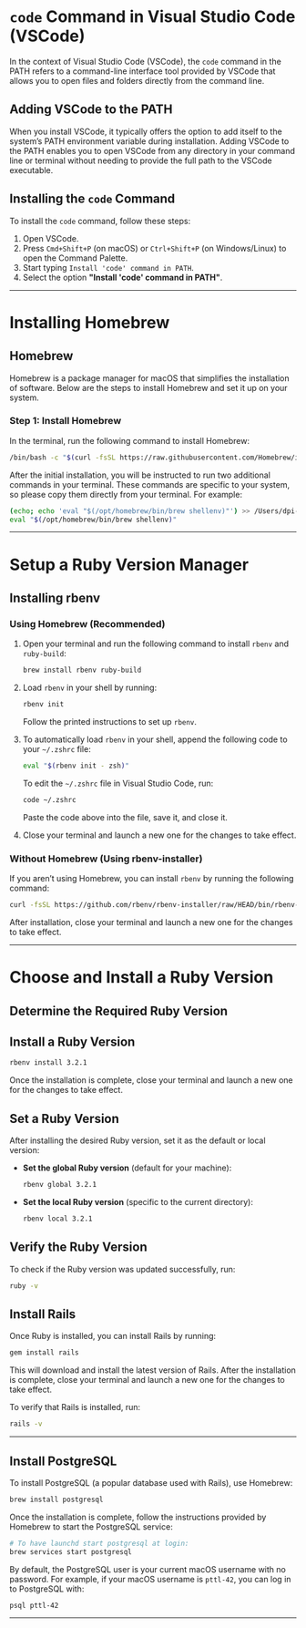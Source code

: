 # `code` Command in Visual Studio Code (VSCode)

In the context of Visual Studio Code (VSCode), the `code` command in the PATH refers to a command-line interface tool provided by VSCode that allows you to open files and folders directly from the command line.

## Adding VSCode to the PATH

When you install VSCode, it typically offers the option to add itself to the system’s PATH environment variable during installation. Adding VSCode to the PATH enables you to open VSCode from any directory in your command line or terminal without needing to provide the full path to the VSCode executable.

## Installing the `code` Command

To install the `code` command, follow these steps:

1. Open VSCode.
2. Press `Cmd+Shift+P` (on macOS) or `Ctrl+Shift+P` (on Windows/Linux) to open the Command Palette.
3. Start typing `Install 'code' command in PATH`.
4. Select the option **"Install 'code' command in PATH"**.

---

# Installing Homebrew

## Homebrew

Homebrew is a package manager for macOS that simplifies the installation of software. Below are the steps to install Homebrew and set it up on your system.

### Step 1: Install Homebrew

In the terminal, run the following command to install Homebrew:

```bash
/bin/bash -c "$(curl -fsSL https://raw.githubusercontent.com/Homebrew/install/HEAD/install.sh)"
```

After the initial installation, you will be instructed to run two additional commands in your terminal. 
These commands are specific to your system, so please copy them directly from your terminal.
For example:
```bash
(echo; echo 'eval "$(/opt/homebrew/bin/brew shellenv)"') >> /Users/dpi-pttl-3/.zprofile
eval "$(/opt/homebrew/bin/brew shellenv)"
```

---

# Setup a Ruby Version Manager

## Installing rbenv

### Using Homebrew (Recommended)

1. Open your terminal and run the following command to install `rbenv` and `ruby-build`:

   ```bash
   brew install rbenv ruby-build
   ```

2. Load `rbenv` in your shell by running:

   ```bash
   rbenv init
   ```

   Follow the printed instructions to set up `rbenv`.

3. To automatically load `rbenv` in your shell, append the following code to your `~/.zshrc` file:

   ```bash
   eval "$(rbenv init - zsh)"
   ```

   To edit the `~/.zshrc` file in Visual Studio Code, run:

   ```bash
   code ~/.zshrc
   ```

   Paste the code above into the file, save it, and close it.

4. Close your terminal and launch a new one for the changes to take effect.

### Without Homebrew (Using rbenv-installer)

If you aren’t using Homebrew, you can install `rbenv` by running the following command:

```bash
curl -fsSL https://github.com/rbenv/rbenv-installer/raw/HEAD/bin/rbenv-installer | bash
```

After installation, close your terminal and launch a new one for the changes to take effect.

---

# Choose and Install a Ruby Version

## Determine the Required Ruby Version

## Install a Ruby Version

```bash
rbenv install 3.2.1
```

Once the installation is complete, close your terminal and launch a new one for the changes to take effect.

## Set a Ruby Version

After installing the desired Ruby version, set it as the default or local version:

- **Set the global Ruby version** (default for your machine):
  ```bash
  rbenv global 3.2.1
  ```

- **Set the local Ruby version** (specific to the current directory):
  ```bash
  rbenv local 3.2.1
  ```

## Verify the Ruby Version

To check if the Ruby version was updated successfully, run:

```bash
ruby -v
```

## Install Rails

Once Ruby is installed, you can install Rails by running:

```bash
gem install rails
```

This will download and install the latest version of Rails. After the installation is complete, close your terminal and launch a new one for the changes to take effect.

To verify that Rails is installed, run:

```bash
rails -v
```

---

## Install PostgreSQL

To install PostgreSQL (a popular database used with Rails), use Homebrew:

```bash
brew install postgresql
```

Once the installation is complete, follow the instructions provided by Homebrew to start the PostgreSQL service:

```bash
# To have launchd start postgresql at login:
brew services start postgresql
```

By default, the PostgreSQL user is your current macOS username with no password. For example, if your macOS username is `pttl-42`, you can log in to PostgreSQL with:

```bash
psql pttl-42
```

---

